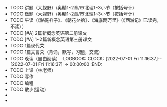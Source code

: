 - TODO  讲题（大视野）/奥精1~2章/市北理1~3小节（按括号计)
- TODO  做题（大视野）/奥精1~2章/市北理1~3小节（按括号计）
- TODO  午读（《骆驼祥子》、《朝花夕拾》、《海底两万里》（《西游记》已读完，不读））
- TODO  [#A] 2篇新概念英语第二册课文
- TODO  [#A] 1~2篇新概念英语第三册课文
- TODO  1篇现代文
- TODO 1篇文言文（背诵，默写，习题，交流）
- TODO  晚读（自由阅读）
  :LOGBOOK:
  CLOCK: [2022-07-01 Fri 11:16:37]--[2022-07-01 Fri 11:16:37] =>  00:00:00
  :END:
- TODO  上课（林老师）
- TODO  写作
- TODO 编程
- TODO  散步(运动)
-
-